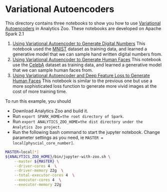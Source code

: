 # Variational Autoencoders

This directory contains three notebooks to show you how to use
[Variational Autoencoders](https://arxiv.org/pdf/1606.05908.pdf)
in Analytics Zoo. These notebooks are developed on Apache Spark 2.1

1. [Using Variational Autoencoder to Generate Digital Numbers](./using_variational_autoencoder_to_generate_digital_numbers.ipynb)
   This notebook used the [MNIST](http://yann.lecun.com/exdb/mnist/)
   dataset as training data, and learned a generative model that we can
   sample hand written digital numbers from.
2. [Using Variational Autoencoder to Generate Human Faces](./using_variational_autoencoder_to_generate_faces.ipynb)
   This notebook use the [CelebA](http://mmlab.ie.cuhk.edu.hk/projects/CelebA.html)
   dataset as training data, and learned a generative model that we can
   sample human faces from.
3. [Using Variational Autoencoder and Deep Feature Loss to Generate Human Faces](./using_variational_autoencoder_and_deep_feature_loss_to_generate_faces.ipynb)
   This notebook is similar to the previous one but use a more sophisticated loss function to generate
   more vivid images at the cost of more training time.

To run this example, you should 
* Download Analytics Zoo and build it.
* Run `export SPARK_HOME=the root directory of Spark`.
* Run `export ANALYTICS_ZOO_HOME=the dist directory under the Analytics Zoo project`.
* Run the following bash command to start the jupyter notebook. Change parameter settings as you need, ie `MASTER = local[physcial_core_number]`.
```Bash
MASTER=local[*]
${ANALYTICS_ZOO_HOME}/bin/jupyter-with-zoo.sh \
    --master ${MASTER} \
    --driver-cores 4  \
    --driver-memory 22g  \
    --total-executor-cores 4  \
    --executor-cores 4  \
    --executor-memory 22g
```


